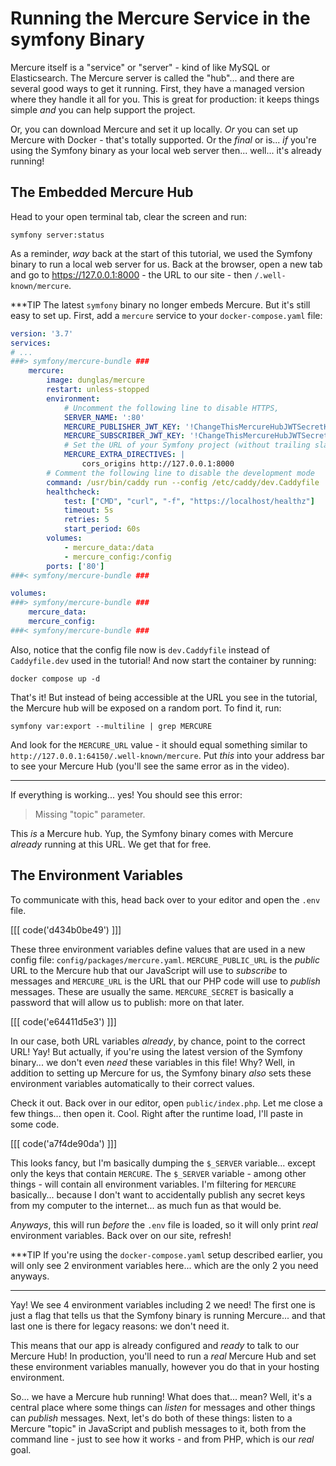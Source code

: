 # Running the Mercure Service in the symfony Binary

Mercure itself is a "service" or "server" - kind of like MySQL or Elasticsearch.
The Mercure server is called the "hub"... and there are several good ways to get
it running. First, they have a managed version where they handle it all for you.
This is great for production: it keeps things simple *and* you can help support
the project.

Or, you can download Mercure and set it up locally. *Or* you can set up Mercure
with Docker - that's totally supported. Or the *final* or is... *if* you're using
the Symfony binary as your local web server then... well... it's already running!

## The Embedded Mercure Hub

Head to your open terminal tab, clear the screen and run:

```terminal
symfony server:status
```

As a reminder, *way* back at the start of this tutorial, we used the Symfony
binary to run a local web server for us. Back at the browser, open a new tab
and go to https://127.0.0.1:8000 - the URL to our site - then `/.well-known/mercure`.

***TIP
The latest `symfony` binary no longer embeds Mercure. But it's still easy
to set up. First, add a `mercure` service to your `docker-compose.yaml` file:

```yaml
version: '3.7'
services:
# ...
###> symfony/mercure-bundle ###
    mercure:
        image: dunglas/mercure
        restart: unless-stopped
        environment:
            # Uncomment the following line to disable HTTPS,
            SERVER_NAME: ':80'
            MERCURE_PUBLISHER_JWT_KEY: '!ChangeThisMercureHubJWTSecretKey!'
            MERCURE_SUBSCRIBER_JWT_KEY: '!ChangeThisMercureHubJWTSecretKey!'
            # Set the URL of your Symfony project (without trailing slash!) as value of the cors_origins directive
            MERCURE_EXTRA_DIRECTIVES: |
                cors_origins http://127.0.0.1:8000
        # Comment the following line to disable the development mode
        command: /usr/bin/caddy run --config /etc/caddy/dev.Caddyfile
        healthcheck:
            test: ["CMD", "curl", "-f", "https://localhost/healthz"]
            timeout: 5s
            retries: 5
            start_period: 60s
        volumes:
            - mercure_data:/data
            - mercure_config:/config
        ports: ['80']
###< symfony/mercure-bundle ###

volumes:
###> symfony/mercure-bundle ###
    mercure_data:
    mercure_config:
###< symfony/mercure-bundle ###
```

Also, notice that the config file now is `dev.Caddyfile` instead of `Caddyfile.dev`
used in the tutorial! And now start the container by running:

```terminal
docker compose up -d
```

That's it! But instead of being accessible at the URL you see in the tutorial,
the Mercure hub will be exposed on a random port. To find it, run:

```terminal
symfony var:export --multiline | grep MERCURE
```

And look for the `MERCURE_URL` value - it should equal something similar to
`http://127.0.0.1:64150/.well-known/mercure`. Put *this* into your address
bar to see your Mercure Hub (you'll see the same error as in the video).
***

If everything is working... yes! You should see this error:

> Missing "topic" parameter.

This *is* a Mercure hub. Yup, the Symfony binary comes with Mercure *already*
running at this URL. We get that for free.

## The Environment Variables

To communicate with this, head back over to your editor and open the `.env` file.

[[[ code('d434b0be49') ]]]

These three environment variables define values that are used in a new
config file: `config/packages/mercure.yaml`. `MERCURE_PUBLIC_URL` is the
*public* URL to the Mercure hub that our JavaScript will use to *subscribe* to
messages and `MERCURE_URL` is the URL that our PHP code will use to *publish*
messages. These are usually the same. `MERCURE_SECRET` is basically a password
that will allow us to publish: more on that later.

[[[ code('e64411d5e3') ]]]

In our case, both URL variables *already*, by chance, point to the correct URL!
Yay! But actually, if you're using the latest version of the Symfony binary... we
don't even *need* these variables in this file! Why? Well, in addition to setting
up Mercure for us, the Symfony binary *also* sets these environment variables
automatically to their correct values.

Check it out. Back over in our editor, open `public/index.php`. Let me close a
few things... then open it. Cool. Right after the runtime load, I'll paste in
some code.

[[[ code('a7f4de90da') ]]]

This looks fancy, but I'm basically dumping the `$_SERVER` variable... except
only the keys that contain `MERCURE`. The `$_SERVER` variable - among other things -
will contain all environment variables. I'm filtering for `MERCURE` basically...
because I don't want to accidentally publish any secret keys from my computer
to the internet... as much fun as that would be.

*Anyways*, this will run *before* the `.env` file is loaded, so it will only
print *real* environment variables. Back over on our site, refresh!

***TIP
If you're using the `docker-compose.yaml` setup described earlier, you will
only see 2 environment variables here... which are the only 2 you need anyways.
***

Yay! We see 4 environment variables including 2 we need! The first one is just
a flag that tells us that the Symfony binary is running Mercure... and that last
one is there for legacy reasons: we don't need it.

This means that our app is already configured and *ready* to talk to our Mercure
Hub! In production, you'll need to run a *real* Mercure Hub and set these environment
variables manually, however you do that in your hosting environment.

So... we have a Mercure hub running! What does that... mean? Well, it's a central
place where some things can *listen* for messages and other things can *publish*
messages. Next, let's do both of these things: listen to a Mercure "topic" in
JavaScript and publish messages to it, both from the command line - just to see
how it works - and from PHP, which is our *real* goal.
